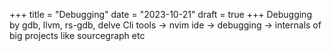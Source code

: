 +++
title = "Debugging"
date = "2023-10-21"
draft = true
+++
Debugging by gdb, llvm, rs-gdb, delve
Cli tools -> nvim ide -> debugging -> internals of big projects like sourcegraph etc
